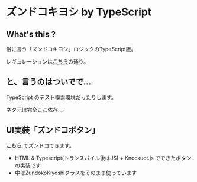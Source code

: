 # ズンドコキヨシ by TypeScript

## What's this ?

俗に言う「ズンドコキヨシ」ロジックのTypeScript版。

レギュレーションは[こちら](http://qiita.com/shunsugai@github/items/971a15461de29563bf90#_reference-4b01091d00cac33d6d75)の通り。

## と、言うのはついでで…

TypeScript のテスト模索環境だったりします。

ネタ元は完全[ここ](http://blog.syati.info/post/typescript_coverage/)依存…。

## UI実装「ズンドコボタン」

[こちら](http://kazuhito-m.github.io/zundoko-kiyoshi-ts/) でズンドコできます。

+ HTML & Typescript(トランスパイル後はJS) + Knockuot.js でできたボタンの実装です
+ 中はZundokoKiyoshiクラスをそのまま使っています
